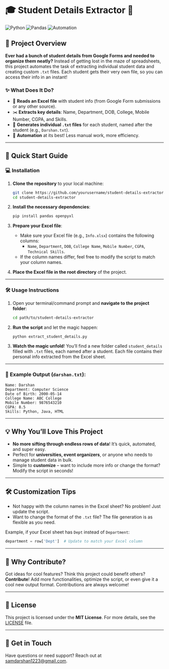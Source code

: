 # 🎓 Student Details Extractor 📄

![Python](https://img.shields.io/badge/Python-3.7%2B-blue)
![Pandas](https://img.shields.io/badge/Library-Pandas-green)
![Automation](https://img.shields.io/badge/Automation-Excel%20to%20TXT-yellow)

## 📜 Project Overview
**Ever had a bunch of student details from Google Forms and needed to organize them neatly?** Instead of getting lost in the maze of spreadsheets, this project automates the task of extracting individual student data and creating custom `.txt` files. Each student gets their very own file, so you can access their info in an instant!

### ✨ What Does It Do?
- 🎯 **Reads an Excel file** with student info (from Google Form submissions or any other source).
- ✂️ **Extracts key details**: Name, Department, DOB, College, Mobile Number, CGPA, and Skills.
- 📂 **Generates individual `.txt` files** for each student, named after the student (e.g., `Darshan.txt`).
- 🔄 **Automation** at its best! Less manual work, more efficiency.

---

## 🚀 Quick Start Guide

### 💻 Installation

1. **Clone the repository** to your local machine:
   ```bash
   git clone https://github.com/yourusername/student-details-extractor.git
   cd student-details-extractor
   ```

2. **Install the necessary dependencies**:
   ```bash
   pip install pandas openpyxl
   ```

3. **Prepare your Excel file**:
   - Make sure your Excel file (e.g., `Info.xlsx`) contains the following columns:
     - `Name`, `Department`, `DOB`, `College Name`, `Mobile Number`, `CGPA`, `Technical Skills`.
   - If the column names differ, feel free to modify the script to match your column names.

4. **Place the Excel file in the root directory** of the project.

---

### 🛠️ Usage Instructions

1. Open your terminal/command prompt and **navigate to the project folder**:
   ```bash
   cd path/to/student-details-extractor
   ```

2. **Run the script** and let the magic happen:
   ```bash
   python extract_student_details.py
   ```

3. **Watch the magic unfold**! You’ll find a new folder called `student_details` filled with `.txt` files, each named after a student. Each file contains their personal info extracted from the Excel sheet.

---

### 🎉 Example Output (`darshan.txt`):
```
Name: Darshan
Department: Computer Science
Date of Birth: 2000-05-14
College Name: ABC College
Mobile Number: 9876543210
CGPA: 8.5
Skills: Python, Java, HTML
```

---

## 💡 Why You’ll Love This Project

- **No more sifting through endless rows of data**! It’s quick, automated, and super easy.
- Perfect for **universities, event organizers**, or anyone who needs to manage student data in bulk.
- Simple to **customize** – want to include more info or change the format? Modify the script in seconds!

---

## 🛠️ Customization Tips
- Not happy with the column names in the Excel sheet? No problem! Just update the script.
- Want to change the format of the `.txt` file? The file generation is as flexible as you need.

Example, if your Excel sheet has `Dept` instead of `Department`:
```python
department = row['Dept']  # Update to match your Excel column
```

---

## 🌟 Why Contribute?

Got ideas for cool features? Think this project could benefit others? **Contribute**! Add more functionalities, optimize the script, or even give it a cool new output format. Contributions are always welcome!

---

## 📝 License

This project is licensed under the **MIT License**. For more details, see the [LICENSE](LICENSE) file.

---

## 📧 Get in Touch

Have questions or need support? Reach out at [samdarshan1223@gmail.com](samdarshan1223@gmail.com).
